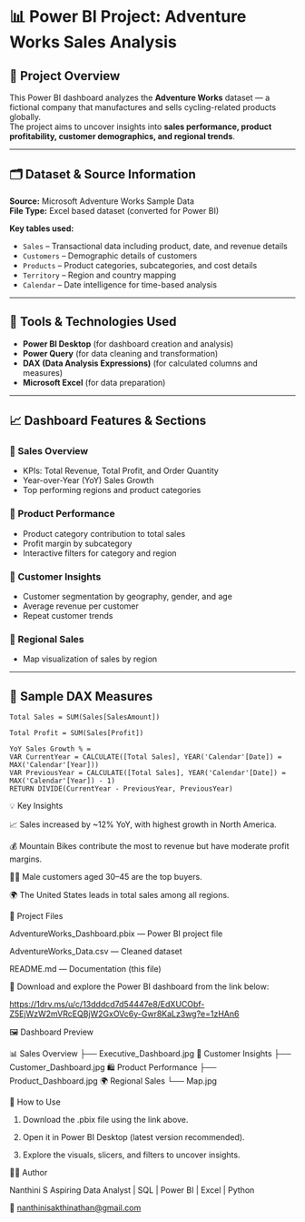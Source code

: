 # 📊 Power BI Project: Adventure Works Sales Analysis

## 🧠 Project Overview  
This Power BI dashboard analyzes the **Adventure Works** dataset — a fictional company that manufactures and sells cycling-related products globally.  
The project aims to uncover insights into **sales performance, product profitability, customer demographics, and regional trends**.

---

## 🗂️ Dataset & Source Information  
**Source:** Microsoft Adventure Works Sample Data  
**File Type:** Excel based dataset (converted for Power BI)  

**Key tables used:**  
- `Sales` – Transactional data including product, date, and revenue details  
- `Customers` – Demographic details of customers  
- `Products` – Product categories, subcategories, and cost details  
- `Territory` – Region and country mapping  
- `Calendar` – Date intelligence for time-based analysis  

---

## 🧰 Tools & Technologies Used  
- **Power BI Desktop** (for dashboard creation and analysis)  
- **Power Query** (for data cleaning and transformation)  
- **DAX (Data Analysis Expressions)** (for calculated columns and measures)  
- **Microsoft Excel** (for data preparation)  

---

## 📈 Dashboard Features & Sections  

### 🔹 Sales Overview  
- KPIs: Total Revenue, Total Profit, and Order Quantity  
- Year-over-Year (YoY) Sales Growth  
- Top performing regions and product categories  

### 🔹 Product Performance  
- Product category contribution to total sales  
- Profit margin by subcategory  
- Interactive filters for category and region  

### 🔹 Customer Insights  
- Customer segmentation by geography, gender, and age  
- Average revenue per customer  
- Repeat customer trends  

### 🔹 Regional Sales  
- Map visualization of sales by region   

---

## 🧮 Sample DAX Measures  
```DAX
Total Sales = SUM(Sales[SalesAmount])

Total Profit = SUM(Sales[Profit])

YoY Sales Growth % = 
VAR CurrentYear = CALCULATE([Total Sales], YEAR('Calendar'[Date]) = MAX('Calendar'[Year]))
VAR PreviousYear = CALCULATE([Total Sales], YEAR('Calendar'[Date]) = MAX('Calendar'[Year]) - 1)
RETURN DIVIDE(CurrentYear - PreviousYear, PreviousYear)
```

💡 Key Insights

📈 Sales increased by ~12% YoY, with highest growth in North America.

💰 Mountain Bikes contribute the most to revenue but have moderate profit margins.

👩‍💼 Male customers aged 30–45 are the top buyers.

🌍 The United States leads in total sales among all regions.

📁 Project Files

AdventureWorks_Dashboard.pbix — Power BI project file

AdventureWorks_Data.csv — Cleaned dataset

README.md — Documentation (this file)

📂 Download and explore the Power BI dashboard from the link below:

https://1drv.ms/u/c/13dddcd7d54447e8/EdXUCObf-Z5EjWzW2mVRcEQBjW2GxOVc6y-Gwr8KaLz3wg?e=1zHAn6

🖼️ Dashboard Preview

📊 Sales Overview
├── Executive_Dashboard.jpg
👥 Customer Insights
├── Customer_Dashboard.jpg
🛍️ Product Performance
├── Product_Dashboard.jpg
🌍 Regional Sales
└── Map.jpg

🚀 How to Use

1. Download the .pbix file using the link above.

2. Open it in Power BI Desktop (latest version recommended).

3. Explore the visuals, slicers, and filters to uncover insights.

🧑‍💻 Author

Nanthini S
Aspiring Data Analyst | SQL | Power BI | Excel | Python

📧 nanthinisakthinathan@gmail.com
